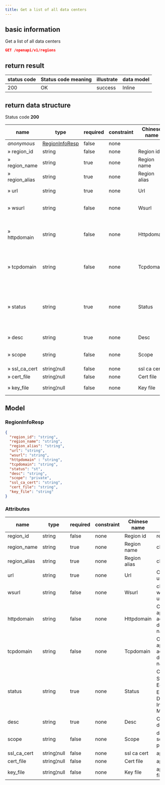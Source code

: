 ```yaml
---
title: Get a list of all data centers
---
```


## basic information

Get a list of all data centers

```json title="请求路径"
GET /openapi/v1/regions
```

## return result

| status code | Status code meaning | illustrate | data model |
| ----------- | ------------------- | ---------- | ---------- |
| 200         | OK                  | success    | Inline     |

## return data structure

Status code **200**

| name                                                    | type                              | required | constraint | Chinese name | illustrate                                                                                       |        |
| ------------------------------------------------------- | --------------------------------- | -------- | ---------- | ------------ | ------------------------------------------------------------------------------------------------ | ------ |
| _anonymous_                                             | [RegionInfoResp](#regioninforesp) | false    | none       |              | none                                                                                             |        |
| » region_id                        | string                            | false    | none       | Region id    | region id                                                                                        |        |
| » region_name                      | string                            | true     | none       | Region name  | cluster name                                                                                     |        |
| » region_alias                     | string                            | true     | none       | Region alias | cluster alias                                                                                    |        |
| » url                                                   | string                            | true     | none       | Url          | Cluster API url                                                                                  |        |
| » wsurl                                                 | string                            | false    | none       | Wsurl        | cluster websocket url                                                                            |        |
| » httpdomain                                            | string                            | false    | none       | Httpdomain   | Cluster http application access root domain name                                                 |        |
| » tcpdomain                                             | string                            | false    | none       | Tcpdomain    | Cluster tcp application access root domain name                                                  |        |
| » status                                                | string                            | true     | none       | Status       | Cluster Status 0：Editing 1: Enabled 2：Disabled 3: In Maintenance |        |
| » desc                                                  | string                            | true     | none       | Desc         | Cluster description                                                                              |        |
| » scope                                                 | string                            | false    | none       | Scope        | data center scope private                                                                        | public |
| » ssl_ca_cert | string¦null                       | false    | none       | ssl ca cert  | api ca file                                                                                      |        |
| » cert_file                        | string¦null                       | false    | none       | Cert file    | api cert file                                                                                    |        |
| » key_file                         | string¦null                       | false    | none       | Key file     | api cert key file                                                                                |        |

## Model

### RegionInfoResp

```json
{
  "region_id": "string",
  "region_name": "string",
  "region_alias": "string",
  "url": "string",
  "wsurl": "string",
  "httpdomain" : "string",
  "tcpdomain": "string",
  "status": "st",
  "desc": "string",
  "scope": "private",
  "ssl_ca_cert": "string",
  "cert_file": "string",
  "key_file": "string"
}

```

### Attributes

| name                                                  | type        | required | constraint | Chinese name | illustrate                                                                                       |        |
| ----------------------------------------------------- | ----------- | -------- | ---------- | ------------ | ------------------------------------------------------------------------------------------------ | ------ |
| region_id                        | string      | false    | none       | Region id    | region id                                                                                        |        |
| region_name                      | string      | true     | none       | Region name  | cluster name                                                                                     |        |
| region_alias                     | string      | true     | none       | Region alias | cluster alias                                                                                    |        |
| url                                                   | string      | true     | none       | Url          | Cluster API url                                                                                  |        |
| wsurl                                                 | string      | false    | none       | Wsurl        | cluster websocket url                                                                            |        |
| httpdomain                                            | string      | false    | none       | Httpdomain   | Cluster http application access root domain name                                                 |        |
| tcpdomain                                             | string      | false    | none       | Tcpdomain    | Cluster tcp application access root domain name                                                  |        |
| status                                                | string      | true     | none       | Status       | Cluster Status 0：Editing 1: Enabled 2：Disabled 3: In Maintenance |        |
| desc                                                  | string      | true     | none       | Desc         | Cluster description                                                                              |        |
| scope                                                 | string      | false    | none       | Scope        | data center scope private                                                                        | public |
| ssl_ca_cert | string¦null | false    | none       | ssl ca cert  | api ca file                                                                                      |        |
| cert_file                        | string¦null | false    | none       | Cert file    | api cert file                                                                                    |        |
| key_file                         | string¦null | false    | none       | Key file     | api cert key file                                                                                |        |
